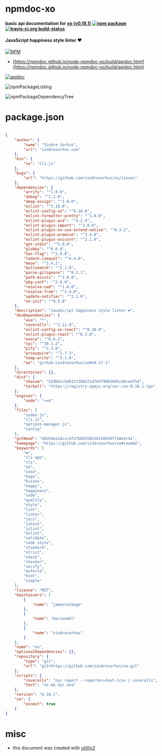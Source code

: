 # npmdoc-xo

#### basic api documentation for  [xo (v0.18.1)](https://github.com/sindresorhus/xo#readme)  [![npm package](https://img.shields.io/npm/v/npmdoc-xo.svg?style=flat-square)](https://www.npmjs.org/package/npmdoc-xo) [![travis-ci.org build-status](https://api.travis-ci.org/npmdoc/node-npmdoc-xo.svg)](https://travis-ci.org/npmdoc/node-npmdoc-xo)

#### JavaScript happiness style linter ❤️

[![NPM](https://nodei.co/npm/xo.png?downloads=true&downloadRank=true&stars=true)](https://www.npmjs.com/package/xo)

- [https://npmdoc.github.io/node-npmdoc-xo/build/apidoc.html](https://npmdoc.github.io/node-npmdoc-xo/build/apidoc.html)

[![apidoc](https://npmdoc.github.io/node-npmdoc-xo/build/screenCapture.buildCi.browser.%252Ftmp%252Fbuild%252Fapidoc.html.png)](https://npmdoc.github.io/node-npmdoc-xo/build/apidoc.html)

![npmPackageListing](https://npmdoc.github.io/node-npmdoc-xo/build/screenCapture.npmPackageListing.svg)

![npmPackageDependencyTree](https://npmdoc.github.io/node-npmdoc-xo/build/screenCapture.npmPackageDependencyTree.svg)



# package.json

```json

{
    "author": {
        "name": "Sindre Sorhus",
        "url": "sindresorhus.com"
    },
    "bin": {
        "xo": "cli.js"
    },
    "bugs": {
        "url": "https://github.com/sindresorhus/xo/issues"
    },
    "dependencies": {
        "arrify": "^1.0.0",
        "debug": "^2.2.0",
        "deep-assign": "^1.0.0",
        "eslint": "^3.18.0",
        "eslint-config-xo": "^0.18.0",
        "eslint-formatter-pretty": "^1.0.0",
        "eslint-plugin-ava": "^4.2.0",
        "eslint-plugin-import": "^2.0.0",
        "eslint-plugin-no-use-extend-native": "^0.3.2",
        "eslint-plugin-promise": "^3.4.0",
        "eslint-plugin-unicorn": "^2.1.0",
        "get-stdin": "^5.0.0",
        "globby": "^6.0.0",
        "has-flag": "^2.0.0",
        "lodash.isequal": "^4.4.0",
        "meow": "^3.4.2",
        "multimatch": "^2.1.0",
        "parse-gitignore": "^0.3.1",
        "path-exists": "^3.0.0",
        "pkg-conf": "^2.0.0",
        "resolve-cwd": "^1.0.0",
        "resolve-from": "^2.0.0",
        "update-notifier": "^2.1.0",
        "xo-init": "^0.5.0"
    },
    "description": "JavaScript happiness style linter ❤️",
    "devDependencies": {
        "ava": "*",
        "coveralls": "^2.11.9",
        "eslint-config-xo-react": "^0.10.0",
        "eslint-plugin-react": "^6.3.0",
        "execa": "^0.6.1",
        "nyc": "^10.1.2",
        "pify": "^2.3.0",
        "proxyquire": "^1.7.3",
        "temp-write": "^3.1.0",
        "xo": "github:sindresorhus/xo#v0.17.1"
    },
    "directories": {},
    "dist": {
        "shasum": "529bb1cbd612f200221d76df90639d5c88cedf54",
        "tarball": "https://registry.npmjs.org/xo/-/xo-0.18.1.tgz"
    },
    "engines": {
        "node": ">=4"
    },
    "files": [
        "index.js",
        "cli.js",
        "options-manager.js",
        "config"
    ],
    "gitHead": "d82bdea1dcccdf27bb8358516150034f7a8e2c41",
    "homepage": "https://github.com/sindresorhus/xo#readme",
    "keywords": [
        "❤️",
        "cli-app",
        "cli",
        "xo",
        "xoxo",
        "hugs",
        "kisses",
        "happy",
        "happiness",
        "code",
        "quality",
        "style",
        "lint",
        "linter",
        "jscs",
        "jshint",
        "jslint",
        "eslint",
        "validate",
        "code style",
        "standard",
        "strict",
        "check",
        "checker",
        "verify",
        "enforce",
        "hint",
        "simple"
    ],
    "license": "MIT",
    "maintainers": [
        {
            "name": "jamestalmage"
        },
        {
            "name": "marionebl"
        },
        {
            "name": "sindresorhus"
        }
    ],
    "name": "xo",
    "optionalDependencies": {},
    "repository": {
        "type": "git",
        "url": "git+https://github.com/sindresorhus/xo.git"
    },
    "scripts": {
        "coveralls": "nyc report --reporter=text-lcov | coveralls",
        "test": "xo && nyc ava"
    },
    "version": "0.18.1",
    "xo": {
        "esnext": true
    }
}
```



# misc
- this document was created with [utility2](https://github.com/kaizhu256/node-utility2)
